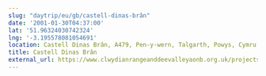 ```yaml
---
slug: "daytrip/eu/gb/castell-dinas-brân"
date: '2001-01-30T04:37:00'
lat: '51.96324030742324'
lng: '-3.195578081054691'
location: Castell Dinas Brân, A479, Pen-y-wern, Talgarth, Powys, Cymru / Wales, LD3 0ER, United Kingdom
title: Castell Dinas Brân
external_url: https://www.clwydianrangeanddeevalleyaonb.org.uk/projects/dinas-bran/
---
```



